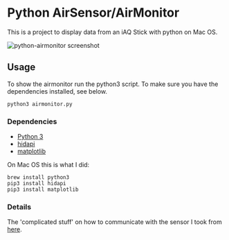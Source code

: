 # Python AirSensor/AirMonitor

This is a project to display data from an iAQ Stick with python on Mac OS.

![python-airmonitor screenshot](https://github.com/uvwxy/python-airmonitor/raw/master/airmonitor.png "python-airmonitor Screenshot")

## Usage
To show the airmonitor run the python3 script. To make sure you have the dependencies installed, see below.

```
python3 airmonitor.py
```

### Dependencies
- [Python 3](https://www.python.org/downloads/)
- [hidapi](https://github.com/NF6X/pyhidapi)
- [matplotlib](http://matplotlib.org/)

On Mac OS this is what I did:

```
brew install python3
pip3 install hidapi
pip3 install matplotlib
```

### Details
The 'complicated stuff' on how to communicate with the sensor I took from [here](https://github.com/mknx/smarthome/blob/develop/plugins/iaqstick/__init__.py).




